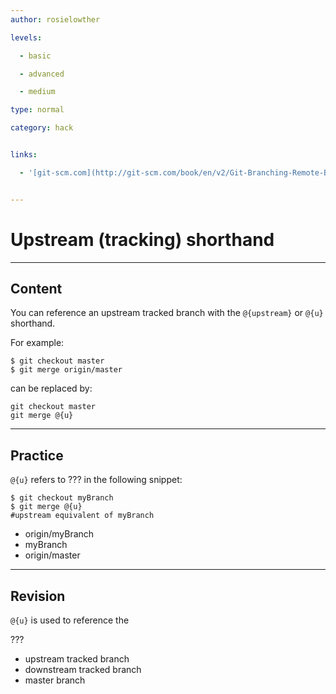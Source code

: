 ```yaml
---
author: rosielowther

levels:

  - basic

  - advanced

  - medium

type: normal

category: hack


links:

  - '[git-scm.com](http://git-scm.com/book/en/v2/Git-Branching-Remote-Branches){website}'


---
```


# Upstream (tracking) shorthand

---
## Content

You can reference an upstream tracked branch with the `@{upstream}` or `@{u}` shorthand. 

For example:
```
$ git checkout master
$ git merge origin/master
```
can be replaced by:

```
git checkout master
git merge @{u}
```

---
## Practice

`@{u}` refers to ??? in the following snippet:
```
$ git checkout myBranch
$ git merge @{u}
#upstream equivalent of myBranch
```

* origin/myBranch
* myBranch
* origin/master

---
## Revision

`@{u}` is used to reference the 

???

* upstream tracked branch
* downstream tracked branch
* master branch

